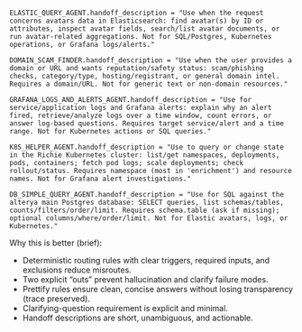 ```
ELASTIC_QUERY_AGENT.handoff_description = "Use when the request concerns avatars data in Elasticsearch: find avatar(s) by ID or attributes, inspect avatar fields, search/list avatar documents, or run avatar-related aggregations. Not for SQL/Postgres, Kubernetes operations, or Grafana logs/alerts."

DOMAIN_SCAM_FINDER.handoff_description = "Use when the user provides a domain or URL and wants reputation/safety status: scam/phishing checks, category/type, hosting/registrant, or general domain intel. Requires a domain/URL. Not for generic text or non-domain resources."

GRAFANA_LOGS_AND_ALERTS_AGENT.handoff_description = "Use for service/application logs and Grafana alerts: explain why an alert fired, retrieve/analyze logs over a time window, count errors, or answer log-based questions. Requires target service/alert and a time range. Not for Kubernetes actions or SQL queries."

K8S_HELPER_AGENT.handoff_description = "Use to query or change state in the Richie Kubernetes cluster: list/get namespaces, deployments, pods, containers; fetch pod logs; scale deployments; check rollout/status. Requires namespace (most in 'enrichment') and resource names. Not for Grafana alert investigations."

DB_SIMPLE_QUERY_AGENT.handoff_description = "Use for SQL against the alterya main Postgres database: SELECT queries, list schemas/tables, counts/filters/order/limit. Requires schema.table (ask if missing); optional columns/where/order/limit. Not for Elastic avatars, logs, or Kubernetes."
```

Why this is better (brief):
- Deterministic routing rules with clear triggers, required inputs, and exclusions reduce misroutes.
- Two explicit “outs” prevent hallucination and clarify failure modes.
- Prettify rules ensure clean, concise answers without losing transparency (trace preserved).
- Clarifying-question requirement is explicit and minimal.
- Handoff descriptions are short, unambiguous, and actionable.
